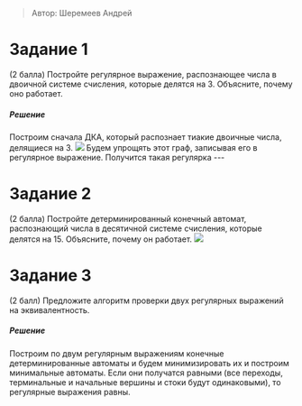 > Автор: Шеремеев Андрей

# Задание 1
(2 балла) Постройте регулярное выражение, распознающее числа в двоичной системе счисления, которые делятся на 3. Объясните, почему оно работает.

##### Решение
Построим сначала ДКА, который распознает тиакие двоичные числа, делящиеся на 3. 
![](1task.jpg)
Будем упрощять этот граф, записывая его в регулярное выражение. Получится такая регулярка --- 

# Задание 2
(2 балла) Постройте детерминированный конечный автомат, распознающий числа в десятичной системе счисления, которые делятся на 15. Объясните, почему он работает.
![](2task.jpg)



# Задание 3
(2 балл) Предложите алгоритм проверки двух регулярных выражений на эквивалентность.

##### Решение
Построим по двум регулярным выражениям конечные детерминированные автоматы и будем минимизировать их и построим минимальные автоматы. Если они получатся равными (все переходы, терминальные и начальные вершины и стоки будут одинаковыми), то регулярные выражения равны. 
